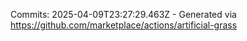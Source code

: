Commits: 2025-04-09T23:27:29.463Z - Generated via https://github.com/marketplace/actions/artificial-grass
<br>
